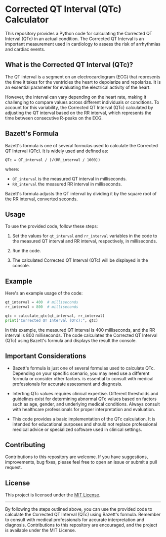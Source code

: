 # Corrected QT Interval (QTc) Calculator

This repository provides a Python code for calculating the Corrected QT Interval (QTc) in an actual condition. The Corrected QT Interval is an important measurement used in cardiology to assess the risk of arrhythmias and cardiac events.

## What is the Corrected QT Interval (QTc)?

The QT interval is a segment on an electrocardiogram (ECG) that represents the time it takes for the ventricles the heart to depolarize and repolarize. It is an essential parameter for evaluating the electrical activity of the heart.

However, the interval can vary depending on the heart rate, making it challenging to compare values across different individuals or conditions. To account for this variability, the Corrected QT Interval (QTc) calculated by adjusting the QT interval based on the RR interval, which represents the time between consecutive R-peaks on the ECG.

## Bazett's Formula

Bazett's formula is one of several formulas used to calculate the Corrected QT Interval (QTc). It is widely used and defined as:

```
QTc = QT_interval / (√(RR_interval / 1000))
```

where:
- `QT_interval` is the measured QT interval in milliseconds.
- `RR_interval` the measured RR interval in milliseconds.

Bazett's formula adjusts the QT interval by dividing it by the square root of the RR interval, converted seconds.

## Usage

To use the provided code, follow these steps:

1. Set the values for `qt_interval` and `rr_interval` variables in the code to the measured QT interval and RR interval, respectively, in milliseconds.

2. Run the code.

3. The calculated Corrected QT Interval (QTc) will be displayed in the console.

## Example

Here's an example usage of the code:

```python
qt_interval = 400  # milliseconds
rr_interval = 800  # milliseconds

qtc = calculate_qtc(qt_interval, rr_interval)
print("Corrected QT Interval (QTc):", qtc)
```

In this example, the measured QT interval is 400 milliseconds, and the RR interval is 800 milliseconds. The code calculates the Corrected QT Interval (QTc) using Bazett's formula and displays the result the console.

## Important Considerations

- Bazett's formula is just one of several formulas used to calculate QTc. Depending on your specific scenario, you may need use a different formula or consider other factors. is essential to consult with medical professionals for accurate assessment and diagnosis.

- Interting QTc values requires clinical expertise. Different thresholds and guidelines exist for determining abnormal QTc values based on factors such as age, gender, and underlying medical conditions. Always consult with healthcare professionals for proper interpretation and evaluation.

- This code provides a basic implementation of the QTc calculation. It is intended for educational purposes and should not replace professional medical advice or specialized software used in clinical settings.

## Contributing

Contributions to this repository are welcome. If you have suggestions, improvements, bug fixes, please feel free to open an issue or submit a pull request.

## License

This project is licensed under the [MIT License](LICENSE).

---

By following the steps outlined above, you can use the provided code to calculate the Corrected QT Interval (QTc) using Bazett's formula. Remember to consult with medical professionals for accurate interpretation and diagnosis. Contributions to this repository are encouraged, and the project is available under the MIT License.

